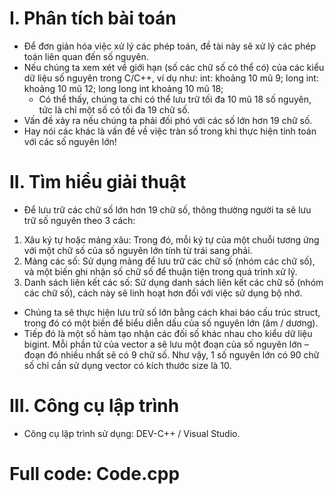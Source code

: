 # I. Phân tích bài toán
- Để đơn giản hóa việc xử lý các phép toán, đề tài này sẽ xử lý các phép toán liên quan đến số nguyên.
- Nếu chúng ta xem xét về giới hạn (số các chữ số có thể có) của các kiểu dữ liệu số nguyên trong C/C++, ví dụ như:
		int: khoảng 10 mũ 9;
		long int: khoảng 10 mũ 12;
		long long int khoảng 10 mũ 18;
	- Có thể thấy, chúng ta chỉ có thể lưu trữ tối đa 10 mũ 18 số nguyên, tức là chỉ một số có tối đa 19 chữ số.
- Vấn đề xảy ra nếu chúng ta phải đối phó với các số lớn hơn 19 chữ số.
- Hay nói các khác là vấn đề về việc tràn số trong khi thực hiện tính toán với các số nguyên lớn!
# II. Tìm hiểu giải thuật
- Để lưu trữ các chữ số lớn hơn 19 chữ số, thông thường người ta sẽ lưu trữ số nguyên theo 3 cách:
1. Xâu ký tự hoặc mảng xâu: Trong đó, mỗi ký tự của một chuỗi tương ứng với một chữ số của số nguyên lớn tính từ trái sang phải.
2. Mảng các số: Sử dụng mảng để lưu trữ các chữ số (nhóm các chữ số), và một biến ghi nhận số chữ số để thuận tiện trong quá trình xử lý.
3. Danh sách liên kết các số: Sử dụng danh sách liên kết các chữ số (nhóm các chữ số), cách này sẽ linh hoạt hơn đối với việc sử dụng bộ nhớ.
- Chúng ta sẽ thực hiện lưu trữ số lớn bằng cách khai báo cấu trúc struct, trong đó có một biến để biểu diễn dấu của số nguyên lớn (âm / dương).
- Tiếp đó là một số hàm tạo nhận các đối số khác nhau cho kiểu dữ liệu bigint.
	Mỗi phần tử của vector a sẽ lưu một đoạn của số nguyên lớn – đoạn đó nhiều nhất sẽ có 9 chữ số. Như vậy, 1 số nguyên lớn có 90 chữ số chỉ cần sử dụng vector có kích thước size là 10. 
# III. Công cụ lập trình
- Công cụ lập trình sử dụng: DEV-C++ / Visual Studio.
# Full code: Code.cpp
